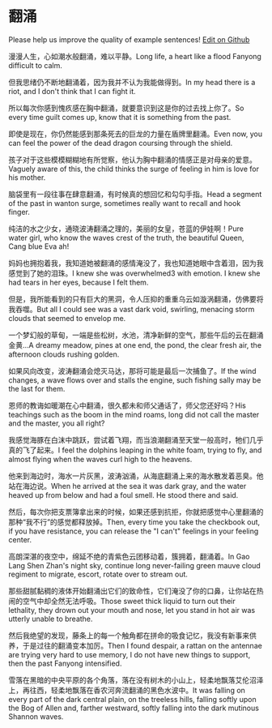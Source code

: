 # 翻涌

Please help us improve the quality of example sentences! [Edit on Github](https://github.com/jiyushe/jiyu-example-sentence-source/blob/main/chinese/fanyong.md)

<p><span class="chinese">漫漫人生，心如潮水般翻涌，难以平静。</span><span class="english">Long life, a heart like a flood Fanyong difficult to calm.</span></p>

<p><span class="chinese">但我思绪仍不断地翻涌着，因为我并不认为我能做得到。</span><span class="english">In my head there is a riot, and I don't think that I can fight it.</span></p>

<p><span class="chinese">所以每次你感到愧疚感在胸中翻涌，就要意识到这是你的过去找上你了。</span><span class="english">So every time guilt comes up, know that it is something from the past.</span></p>

<p><span class="chinese">即使是现在，你仍然能感到那条死去的巨龙的力量在盾牌里翻涌。</span><span class="english">Even now, you can feel the power of the dead dragon coursing through the shield.</span></p>

<p><span class="chinese">孩子对于这些模模糊糊地有所觉察，他认为胸中翻涌的情感正是对母亲的爱意。</span><span class="english">Vaguely aware of this, the child thinks the surge of feeling in him is love for his mother.</span></p>

<p><span class="chinese">脑袋里有一段往事在肆意翻涌，有时候真的想回忆和勾勾手指。</span><span class="english">Head a segment of the past in wanton surge, sometimes really want to recall and hook finger.</span></p>

<p><span class="chinese">纯洁的水之少女，通晓波涛翻涌之理的，美丽的女皇，苍蓝的伊娃啊！</span><span class="english">Pure water girl, who know the waves crest of the truth, the beautiful Queen, Cang blue Eva ah!</span></p>

<p><span class="chinese">妈妈也拥抱着我，我知道她被翻涌的感情淹没了，我也知道她眼中含着泪，因为我感觉到了她的泪珠。</span><span class="english">I knew she was overwhelmed3 with emotion. I knew she had tears in her eyes, because I felt them.</span></p>

<p><span class="chinese">但是，我所能看到的只有巨大的黑洞，令人压抑的重重乌云如漩涡翻涌，仿佛要将我吞噬。</span><span class="english">But all I could see was a vast dark void, swirling, menacing storm clouds that seemed to envelop me.</span></p>

<p><span class="chinese">一个梦幻般的草甸，一端是些松树，水池，清净新鲜的空气，那些午后的云在翻涌金黄…</span><span class="english">A dreamy meadow, pines at one end, the pond, the clear fresh air, the afternoon clouds rushing golden.</span></p>

<p><span class="chinese">如果风向改变，波涛翻涌会熄灭马达，那将可能是最后一次捕鱼了。</span><span class="english">If the wind changes, a wave flows over and stalls the engine, such fishing sally may be the last for them.</span></p>

<p><span class="chinese">恩师的教诲如暖潮在心中翻涌，很久都未和师父通话了，师父您还好吗？</span><span class="english">His teachings such as the boom in the mind roams, long did not call the master and the master, you all right?</span></p>

<p><span class="chinese">我感觉海豚在白沫中跳跃，尝试着飞翔，而当浪潮翻涌至天堂一般高时，牠们几乎真的飞了起来。</span><span class="english">I feel the dolphins leaping in the white foam, trying to fly, and almost flying when the waves curl high to the heavens.</span></p>

<p><span class="chinese">他来到海边时，海水一片灰黑，波涛汹涌，从海底翻涌上来的海水散发着恶臭。他站在海边说。</span><span class="english">When he arrived at the sea it was dark gray, and the water heaved up from below and had a foul smell. He stood there and said.</span></p>

<p><span class="chinese">然后，每次你把支票簿拿出来的时候，如果还感到抗拒，你就把感觉中心里翻涌的那种“我不行”的感觉都释放掉。</span><span class="english">Then, every time you take the checkbook out, if you have resistance, you can release the "I can't" feelings in your feeling center.</span></p>

<p><span class="chinese">高朗深湛的夜空中，绵延不绝的青紫色云团移动着，簇拥着，翻涌着。</span><span class="english">In Gao Lang Shen Zhan's night sky, continue long never-failing green mauve cloud regiment to migrate, escort, rotate over to stream out.</span></p>

<p><span class="chinese">那些甜腻黏稠的液体开始翻涌出它们的致命性，它们淹没了你的口鼻，让你站在热闹的空气中却全然无法呼吸。</span><span class="english">Those sweet thick liquid to turn out their lethality, they drown out your mouth and nose, let you stand in hot air was utterly unable to breathe.</span></p>

<p><span class="chinese">然后我绝望的发现，藤条上的每一个触角都在拼命的吸食记忆，我没有新事来供养，于是过往的翻涌变本加厉。</span><span class="english">Then I found despair, a rattan on the antennae are trying very hard to use memory, I do not have new things to support, then the past Fanyong intensified.</span></p>

<p><span class="chinese">雪落在黑暗的中央平原的各个角落，落在没有树木的小山上，轻柔地飘落艾伦沼泽上，再往西，轻柔地飘落在香农河奔流翻涌的黑色水波中。</span><span class="english">It was falling on every part of the dark central plain, on the treeless hills, falling softly upon the Bog of Allen and, farther westward, softly falling into the dark mutinous Shannon waves.</span></p>

